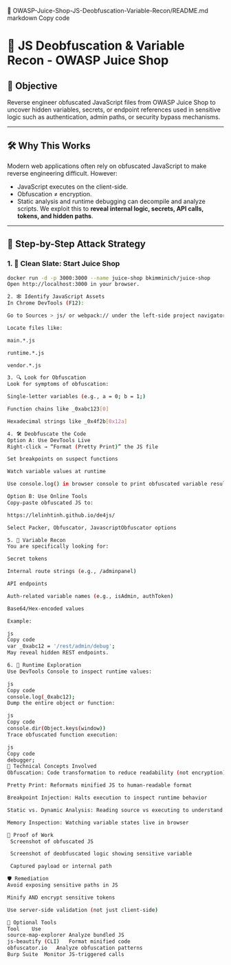 📁 OWASP-Juice-Shop-JS-Deobfuscation-Variable-Recon/README.md
markdown
Copy code
# 🧠 JS Deobfuscation & Variable Recon - OWASP Juice Shop

## 🎯 Objective
Reverse engineer obfuscated JavaScript files from OWASP Juice Shop to uncover hidden variables, secrets, or endpoint references used in sensitive logic such as authentication, admin paths, or security bypass mechanisms.

---

## 🛠️ Why This Works

Modern web applications often rely on obfuscated JavaScript to make reverse engineering difficult. However:
- JavaScript executes on the client-side.
- Obfuscation ≠ encryption.
- Static analysis and runtime debugging can decompile and analyze scripts.
We exploit this to **reveal internal logic, secrets, API calls, tokens, and hidden paths**.

---

## 🚀 Step-by-Step Attack Strategy

### 1. 🧼 Clean Slate: Start Juice Shop
```bash
docker run -d -p 3000:3000 --name juice-shop bkimminich/juice-shop
Open http://localhost:3000 in your browser.

2. 🕸️ Identify JavaScript Assets
In Chrome DevTools (F12):

Go to Sources > js/ or webpack:// under the left-side project navigator.

Locate files like:

main.*.js

runtime.*.js

vendor.*.js

3. 🔍 Look for Obfuscation
Look for symptoms of obfuscation:

Single-letter variables (e.g., a = 0; b = 1;)

Function chains like _0xabc123[0]

Hexadecimal strings like _0x4f2b[0x12a]

4. 🛠️ Deobfuscate the Code
Option A: Use DevTools Live
Right-click → “Format (Pretty Print)” the JS file

Set breakpoints on suspect functions

Watch variable values at runtime

Use console.log() in browser console to print obfuscated variable results

Option B: Use Online Tools
Copy-paste obfuscated JS to:

https://lelinhtinh.github.io/de4js/

Select Packer, Obfuscator, JavascriptObfuscator options

5. 🔎 Variable Recon
You are specifically looking for:

Secret tokens

Internal route strings (e.g., /adminpanel)

API endpoints

Auth-related variable names (e.g., isAdmin, authToken)

Base64/Hex-encoded values

Example:

js
Copy code
var _0xabc12 = '/rest/admin/debug';
May reveal hidden REST endpoints.

6. 🧬 Runtime Exploration
Use DevTools Console to inspect runtime values:

js
Copy code
console.log(_0xabc12);
Dump the entire object or function:

js
Copy code
console.dir(Object.keys(window))
Trace obfuscated function execution:

js
Copy code
debugger;
🧠 Technical Concepts Involved
Obfuscation: Code transformation to reduce readability (not encryption)

Pretty Print: Reformats minified JS to human-readable format

Breakpoint Injection: Halts execution to inspect runtime behavior

Static vs. Dynamic Analysis: Reading source vs executing to understand flow

Memory Inspection: Watching variable states live in browser

📸 Proof of Work
 Screenshot of obfuscated JS

 Screenshot of deobfuscated logic showing sensitive variable

 Captured payload or internal path

🛡️ Remediation
Avoid exposing sensitive paths in JS

Minify AND encrypt sensitive tokens

Use server-side validation (not just client-side)

🧰 Optional Tools
Tool	Use
source-map-explorer	Analyze bundled JS
js-beautify (CLI)	Format minified code
obfuscator.io	Analyze obfuscation patterns
Burp Suite	Monitor JS-triggered calls
